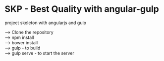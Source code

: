# SKP - Best Quality with angular-gulp
project skeleton with angularjs and gulp 

--> Clone the repository<br />
--> npm install<br />
--> bower install<br />
--> gulp  - to build<br />
--> gulp serve - to start the server<br />


